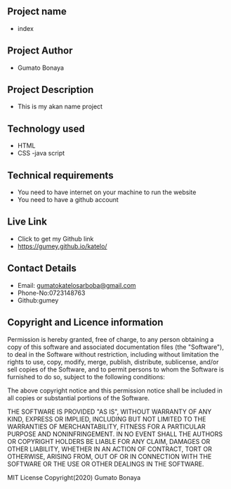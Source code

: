 ## Project name
- index

 ## Project Author
- Gumato Bonaya

 ## Project Description
 - This is my akan name project

 ## Technology used
 - HTML
 - CSS
 -java script
 ## Technical requirements
 * You need to have internet on your machine to run the website
 * You need to have a github account

 ## Live Link
  - Click to get my Github link
  -  https://gumey.github.io/katelo/
 ## Contact Details
  - Email: gumatokatelosarboba@gmail.com
  - Phone-No:0723148763
  - Github:gumey
 ## Copyright and Licence information 
 
Permission is hereby granted, free of charge, to any person obtaining a copy
of this software and associated documentation files (the "Software"), to deal
in the Software without restriction, including without limitation the rights
to use, copy, modify, merge, publish, distribute, sublicense, and/or sell
copies of the Software, and to permit persons to whom the Software is
furnished to do so, subject to the following conditions:

The above copyright notice and this permission notice shall be included in all
copies or substantial portions of the Software.

THE SOFTWARE IS PROVIDED "AS IS", WITHOUT WARRANTY OF ANY KIND, EXPRESS OR
IMPLIED, INCLUDING BUT NOT LIMITED TO THE WARRANTIES OF MERCHANTABILITY,
FITNESS FOR A PARTICULAR PURPOSE AND NONINFRINGEMENT. IN NO EVENT SHALL THE
AUTHORS OR COPYRIGHT HOLDERS BE LIABLE FOR ANY CLAIM, DAMAGES OR OTHER
LIABILITY, WHETHER IN AN ACTION OF CONTRACT, TORT OR OTHERWISE, ARISING FROM,
OUT OF OR IN CONNECTION WITH THE SOFTWARE OR THE USE OR OTHER DEALINGS IN THE
SOFTWARE.

MIT License
Copyright(2020) Gumato Bonaya

 
 

